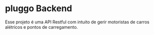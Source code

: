 # pluggo Backend

Esse projeto é uma API Restful com intuito de gerir motoristas de carros alétricos e pontos de carregamento.
